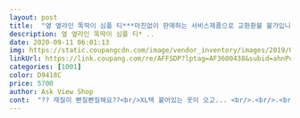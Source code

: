 ```yaml
---
layout: post 
title:  "옆 옆라인 똑딱이 심플 티***마진없이 판매하는 서비스제품으로 교환환불 불가입니다*** 긴팔 티셔츠" 
description: 옆 옆라인 똑딱이 심플 티* ..
date: 2020-09-11 06:01:13 
img: https://static.coupangcdn.com/image/vendor_inventory/images/2019/03/14/23/8/fa152d00-8e46-4548-8770-3e7806fd6f5a.png 
linkUrl: https://link.coupang.com/re/AFFSDP?lptag=AF3600438&subid=ahnPublicAsk&pageKey=198862237&itemId=575134867&vendorItemId=4508772546&traceid=V0-113-283871aae49e2635 
categories: [1001] 
color: D9418C 
price: 5700 
author: Ask View Shop 
cont:  "?? 재질이 빤질빤질해요??<br/>XL텍 붙어있는 옷이 오고... <br/>.<br/>.<br/><br/>같은 옷 같았는데 길이감, 재질 이런게 다르더라구요.<br/><br/>구매하실때 판매자 잘 보고 사세요ㅎ 비슷한 옷인데 판매자에 따라 좀 다르기도 합니다!ㅎ<br/>너무너무너무 커요... <br/>.<br/><br/>다만.<br/>.<br/> 제 몸이 모델하고 좀 다른게 슬프네요.<br/>.<br/> ㅠㅜ<br/>면은 아니에여.<br/>.<br/><br/>반품이 안되니.<br/>.<br/><br/>블랙은 제 거울이.<br/>.<br/> 지저분합니다.<br/>.<br/> 좀 닦고 찍을 걸 창피하네요ㅎㅎ<br/>싼맛에 입을 수 있겠어요<br/>옆에 똑딱이는 원하시는대로 꼈다 뺐다 하시면 되요!ㅎ<br/>이제 신랑 ID로 통일해서 쓰는데 다시 제 껄로드가서 확인해 봤네요ㅠ<br/>잘 입겠습니다.<br/> 감사합니다^^<br/>저렴하기도 하고 잘 산것 같아요ㅋㅋㅋㅋ<br/>전에 사서 입었는데 이번에 강아지랑 놀다 커피를 뒤집어 쓰고 다시 구매 했습니다!<br/>참고하세요.<br/>.<br/><br/>포장도 상태도 다르고 특히 흰티는 깨끗한걸 받아야 기분 좋은데 다른 판매자꺼랑 다르게 정말 깨끗했어요.<br/><br/>프리 사이즈 시켰는데.<br/>.<br/><br/>" 
---
```


